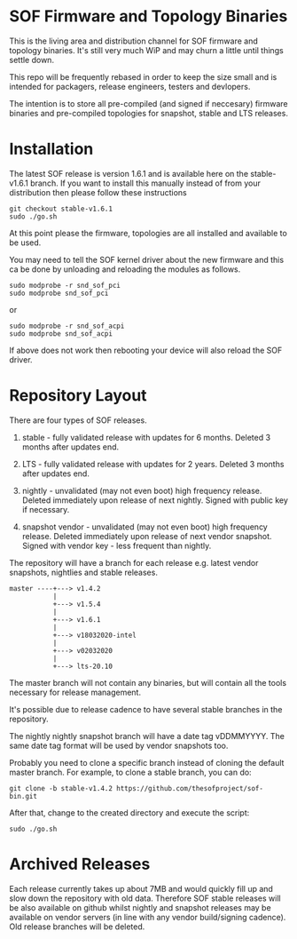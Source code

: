 # SOF Firmware and Topology Binaries

This is the living area and distribution channel for SOF firmware and topology
binaries. It's still very much WiP and may churn a little until things
settle down.

This repo will be frequently rebased in order to keep the size small and is
intended for packagers, release engineers, testers and devlopers.

The intention is to store all pre-compiled (and signed if neccesary) firmware
binaries and pre-compiled topologies for snapshot, stable and LTS releases.

# Installation

The latest SOF release is version 1.6.1 and is available here on the
stable-v1.6.1 branch. If you want to install this manually instead of from your
distribution then please follow these instructions

```
git checkout stable-v1.6.1
sudo ./go.sh
```

At this point please the firmware, topologies are all installed
and available to be used.

You may need to tell the SOF kernel driver about the new firmware and
this ca be done by unloading and reloading the modules as follows.

```
sudo modprobe -r snd_sof_pci
sudo modprobe snd_sof_pci
```
or

```
sudo modprobe -r snd_sof_acpi
sudo modprobe snd_sof_acpi
```

If above does not work then rebooting your device will also reload the
SOF driver.

# Repository Layout

There are four types of SOF releases.

1) stable - fully validated release with updates for 6 months. Deleted 3 months
            after updates end.

2) LTS -    fully validated release with updates for 2 years. Deleted 3 months
            after updates end.

3) nightly - unvalidated (may not even boot) high frequency release. Deleted
             immediately upon release of next nightly. Signed with public key
             if necessary.

4) snapshot vendor - unvalidated (may not even boot) high frequency release.
            Deleted immediately upon release of next vendor snapshot. Signed
            with vendor key - less frequent than nightly.

The repository will have a branch for each release e.g. latest vendor snapshots,
nightlies and stable releases.

```
master ----+---> v1.4.2
           |
           +---> v1.5.4
           |
           +---> v1.6.1
           |
           +---> v18032020-intel
           |
           +---> v02032020
           |
           +---> lts-20.10
```

The master branch will not contain any binaries, but will contain all the tools
necessary for release management.

It's possible due to release cadence to have several stable branches in the
repository.

The nightly nightly snapshot branch will have a date tag vDDMMYYYY. The same
date tag format will be used by vendor snapshots too.

Probably you need to clone a specific branch instead of cloning the default master branch.
For example, to clone a stable branch, you can do:
```
git clone -b stable-v1.4.2 https://github.com/thesofproject/sof-bin.git
```
After that, change to the created directory and execute the script:
```
sudo ./go.sh
```
# Archived Releases

Each release currently takes up about 7MB and would quickly fill up and slow
down the repository with old data. Therefore SOF stable releases will be also
available on github whilst nightly and snapshot releases may be available on
vendor servers (in line with any vendor build/signing cadence). Old release
branches will be deleted.


